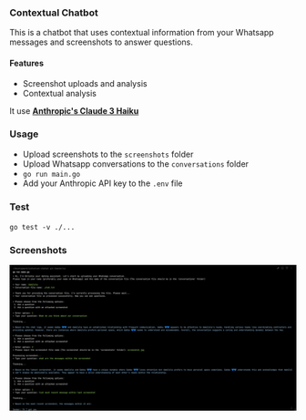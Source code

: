 ### Contextual Chatbot

This is a chatbot that uses contextual information from your Whatsapp messages and screenshots to answer questions.

#### Features
- Screenshot uploads and analysis
- Contextual analysis

It use **[Anthropic's Claude 3 Haiku](https://www.anthropic.com/news/claude-3-haiku)**

### Usage
- Upload screenshots to  the `screenshots` folder
- Upload Whatsapp conversations to the `conversations` folder
- `go run main.go`
- Add your Anthropic API key to the `.env` file

### Test
`go test -v ./...`

### Screenshots
![Screenshot](assets/image.png)